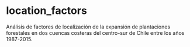 # location_factors
Análisis de factores de localización de la expansión de plantaciones forestales en dos cuencas costeras del centro-sur de Chile entre los años 1987-2015.
